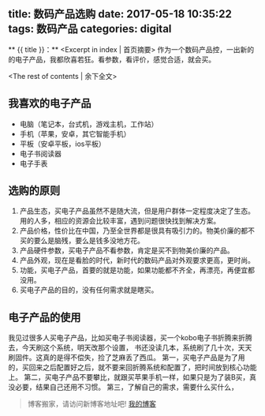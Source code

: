title: 数码产品选购
date: 2017-05-18 10:35:22
tags: 数码产品
categories: digital
---
** {{ title }}：** <Excerpt in index | 首页摘要>
作为一个数码产品控，一出新的的电子产品，我都欣喜若狂。看参数，看评价，感觉合适，就会买。
<!-- more -->
<The rest of contents | 余下全文>

## 我喜欢的电子产品
* 电脑（笔记本，台式机，游戏主机，工作站）
* 手机（苹果，安卓，其它智能手机）
* 平板（安卓平板，ios平板）
* 电子书阅读器
* 电子手表

## 选购的原则
1. 产品生态，买电子产品虽然不是随大流，但是用户群体一定程度决定了生态。用的人多，相应的资源会比较丰富，遇到问题很快找到解决方案。
2. 产品价格，性价比在中国，乃至全世界都是很具有吸引力的。物美价廉的都不买的要么是脑残，要么是钱多没地方花。
3. 产品硬件参数，买电子产品不看参数，肯定是买不到物美价廉的产品。
4. 产品外观，现在是看脸的时代，新时代的数码产品对外观要求更高，更时尚。
5. 功能，买电子产品，首要的就是功能，如果功能都不齐全，再漂亮，再便宜都没用。
6. 买电子产品的目的，没有任何需求就是瞎买。

## 电子产品的使用
我见过很多人买电子产品，比如买电子书阅读器，买一个kobo电子书折腾来折腾去，今天刷这个系统，明天改那个设置，
书还没读几本，系统刷了几十次，天天刷固件。这真的是得不偿失，捡了芝麻丢了西瓜。
第一，买电子产品是为了用的，买回来之后配置好之后，就不要来回折腾系统和配置了，把时间放到核心功能上。
第二，买电子产品不要攀比，就跟买苹果手机一样，如果只是为了装B买，真没必要，结果自己还用不习惯。
第三，了解自己的需求，需要什么买什么，








> 博客搬家，请访问新博客地址吧! [我的博客][1]

[1]: https://www.duduhuahua.cn
